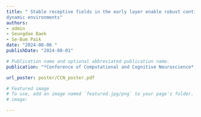 ```yaml
---
title: " Stable receptive fields in the early layer enable robust continual learning under
dynamic environments"
authors:
- admin
- Seungdae Baek
- Se-Bum Paik
date: "2024-08-06 "
publishDate: "2024-08-01"

# Publication name and optional abbreviated publication name.
publication: "*Conference of Computational and Cognitive Neuroscience* ***(CCN)***"

url_poster: poster/CCN_poster.pdf

# Featured image
# To use, add an image named `featured.jpg/png` to your page's folder. 
# image:

---
```

